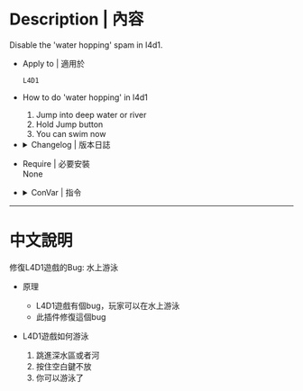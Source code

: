 # Description | 內容
Disable the 'water hopping' spam in l4d1.

* Apply to | 適用於
    ```
    L4D1
    ```

* How to do 'water hopping' in l4d1
    1. Jump into deep water or river
    2. Hold Jump button
    3. You can swim now

* <details><summary>Changelog | 版本日誌</summary>

	* v1.0 (2020-8-9)
        * Initial Release
</details>

* Require | 必要安裝
<br/>None

* <details><summary>ConVar | 指令</summary>

	* cfg\sourcemod\l4d_block_player_swim.cfg
		```php
        // 0=Plugin off, 1=Plugin on.
        l4d_block_player_swim_allow "1"
		```
</details>

- - - -
# 中文說明
修復L4D1遊戲的Bug: 水上游泳

* 原理
    * L4D1遊戲有個bug，玩家可以在水上游泳
    * 此插件修復這個bug

* L4D1遊戲如何游泳
    1. 跳進深水區或者河
    2. 按住空白鍵不放
    3. 你可以游泳了
